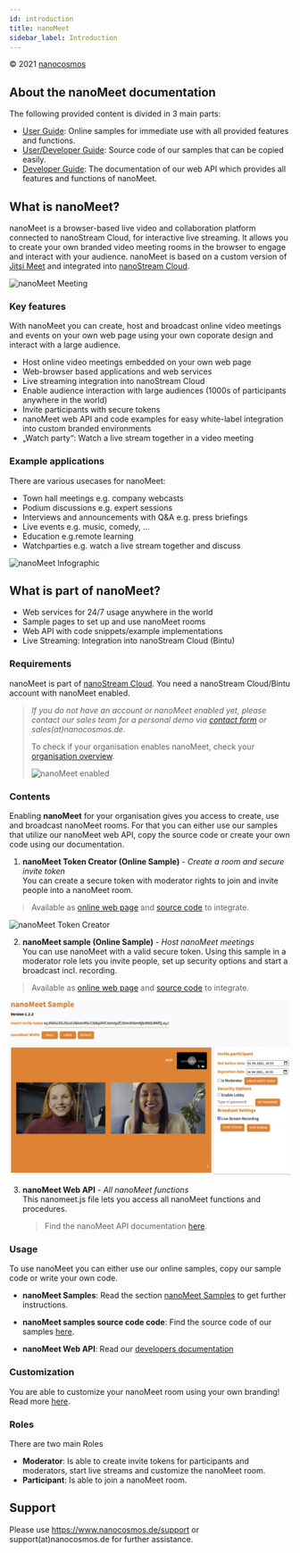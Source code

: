 ```yaml
---
id: introduction
title: nanoMeet
sidebar_label: Introduction
---
```


&copy; 2021 <a href="https://info.nanocosmos.de/" target="_blank">nanocosmos</a>

## About the nanoMeet documentation

The following provided content is divided in 3 main parts:

- [User Guide](samples): Online samples for immediate use with all provided features and functions.
- [User/Developer Guide](source-code): Source code of our samples that can be copied easily.
- [Developer Guide](api): The documentation of our web API which provides all features and functions of nanoMeet.

## What is nanoMeet?

nanoMeet is a browser-based live video and collaboration platform connected to nanoStream Cloud, for interactive live streaming.
It allows you to create your own branded video meeting rooms in the browser to engage and interact with your audience. 
nanoMeet is based on a custom version of [Jitsi Meet](https://github.com/jitsi/jitsi-meet) and integrated into [nanoStream Cloud](https://info.nanocosmos.de).

![nanoMeet Meeting](assets/nanomeet-ui.jpg)

### Key features

With nanoMeet you can create, host and broadcast online video meetings and events on your own web page using your own coporate design and interact with a large audience.

- Host online video meetings embedded on your own web page
- Web-browser based applications and web services
- Live streaming integration into nanoStream Cloud
- Enable audience interaction with large audiences (1000s of participants anywhere in the world)
- Invite participants with secure tokens
- nanoMeet web API and code examples for easy white-label integration into custom branded environments
- „Watch party“: Watch a live stream together in a video meeting

### Example applications

There are various usecases for nanoMeet:

- Town hall meetings e.g. company webcasts
- Podium discussions e.g. expert sessions
- Interviews and announcements with Q&A e.g. press briefings
- Live events e.g. music, comedy, …
- Education e.g.remote learning
- Watchparties e.g. watch a live stream together and discuss

![nanoMeet Infographic](assets/nanomeet-infografik.jpg)

## What is part of nanoMeet?

- Web services for 24/7 usage anywhere in the world
- Sample pages to set up and use nanoMeet rooms
- Web API with code snippets/example implementations
- Live Streaming: Integration into nanoStream Cloud (Bintu)


### Requirements

nanoMeet is part of [nanoStream Cloud](https://bintu-cloud-frontend.nanocosmos.de). 
You need a nanoStream Cloud/Bintu account with nanoMeet enabled.

> *If you do not have an account or nanoMeet enabled yet, please contact our sales team for a personal demo via [contact form](https://www.nanocosmos.de/nanomeet/?demo&utm_source=nanoMeet_Docs&utm_medium=nanocosmos&utm_campaign=nanoMeet&utm_content=CTA_Requirements) or sales(at)nanocosmos.de.*
>
> To check if your organisation enables nanoMeet, check your [organisation overview](https://bintu-cloud-frontend.nanocosmos.de/organisation).
>
>  ![nanoMeet enabled](assets/enable-nanomeet.jpg)



### Contents 

Enabling **nanoMeet** for your organisation gives you access to create, use and broadcast nanoMeet rooms. 
For that you can either use our samples that utilize our nanoMeet web API, copy the source code or create your own code using our documentation.


1. **nanoMeet Token Creator (Online Sample)** - *Create a room and secure invite token* <br/>
   You can create a secure token with moderator rights to join and invite people into a nanoMeet room.
   
> Available as [online web page](https://nanomeet.pages.nanocosmos.de/nanomeet-frontend/nanomeet-helper.html?bintu.apikey=YOUR-API-KEY&nanomeet.room=YOUR-ROOM-NAME) and [source code](source-code#nanomeet-token-creator-source-code) to integrate.

![nanoMeet Token Creator](assets/nanomeet-helper.jpg)

2. **nanoMeet sample (Online Sample)** - *Host nanoMeet meetings* <br/>
   You can use nanoMeet with a valid secure token. Using this sample in a moderator role lets you invite people, set up security options and start a broadcast incl. recording.
> Available as [online web page](https://nanomeet.pages.nanocosmos.de/nanomeet-frontend/nanomeet-sample.html?token=YOUR-INVITE-TOKEN) and [source code](source-code#nanomeet-sample-source-code) to integrate.

![nanoMeet Meeting](assets/nanomeet-meeting.jpg)

3. **nanoMeet Web API** - *All nanoMeet functions* <br/>
This nanomeet.js file lets you access all nanoMeet functions and procedures.

   > Find the nanoMeet API documentation [here](api).


### Usage

To use nanoMeet you can either use our online samples, copy our sample code or write your own code.


- **nanoMeet Samples**:
Read the section [nanoMeet Samples](samples) to get further instructions.

- **nanoMeet samples source code code**:
Find the source code of our samples [here](source-code).

- **nanoMeet Web API**:
Read our [developers documentation](api) 


### Customization

You are able to customize your nanoMeet room using your own branding! Read more [here](getting-started#customize-a-nanomeet-room).


### Roles

There are two main Roles

- **Moderator**: Is able to create invite tokens for participants and moderators, start live streams and customize the nanoMeet room.
- **Participant**: Is able to join a nanoMeet room.

## Support

Please use https://www.nanocosmos.de/support or support(at)nanocosmos.de for further assistance.



